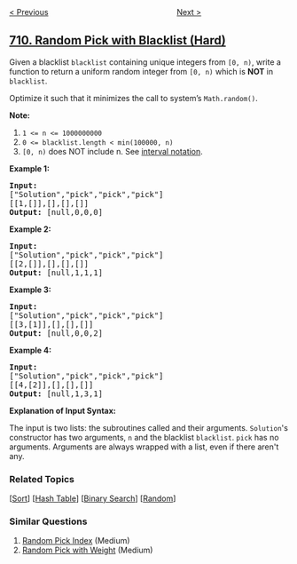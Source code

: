 <!--|This file generated by command(leetcode description); DO NOT EDIT.    |-->
<!--+----------------------------------------------------------------------+-->
<!--|@author    openset <openset.wang@gmail.com>                           |-->
<!--|@link      https://github.com/openset                                 |-->
<!--|@home      https://github.com/openset/leetcode                        |-->
<!--+----------------------------------------------------------------------+-->

[< Previous](../to-lower-case "To Lower Case")
　　　　　　　　　　　　　　　　
[Next >](../number-of-distinct-islands-ii "Number of Distinct Islands II")

## [710. Random Pick with Blacklist (Hard)](https://leetcode.com/problems/random-pick-with-blacklist "黑名单中的随机数")

<p>Given a blacklist <code>blacklist</code> containing unique integers from <code>[0, n)</code>, write a function to return a uniform random integer from <code>[0, n)</code> which is <strong>NOT</strong> in <code>blacklist</code>.</p>

<p>Optimize it such that it minimizes the call to system&rsquo;s <code>Math.random()</code>.</p>

<p><strong>Note:</strong></p>

<ol>
	<li><code>1 &lt;= n &lt;= 1000000000</code></li>
	<li><code>0 &lt;= blacklist.length &lt; min(100000, n)</code></li>
	<li><code>[0, n)</code> does NOT include n. See <a href="https://en.wikipedia.org/wiki/Interval_(mathematics)" target="_blank">interval notation</a>.</li>
</ol>

<p><strong>Example 1:</strong></p>

<pre>
<strong>Input: 
</strong><span id="example-input-1-1">[&quot;Solution&quot;,&quot;pick&quot;,&quot;pick&quot;,&quot;pick&quot;]
</span><span id="example-input-1-2">[[1,[]],[],[],[]]</span>
<strong>Output: </strong><span id="example-output-1">[null,0,0,0]</span>
</pre>

<p><strong>Example 2:</strong></p>

<pre>
<strong>Input: 
</strong><span id="example-input-2-1">[&quot;Solution&quot;,&quot;pick&quot;,&quot;pick&quot;,&quot;pick&quot;]
</span><span id="example-input-2-2">[[2,[]],[],[],[]]</span>
<strong>Output: </strong><span id="example-output-2">[null,1,1,1]</span>
</pre>

<p><strong>Example 3:</strong></p>

<pre>
<strong>Input: 
</strong><span id="example-input-3-1">[&quot;Solution&quot;,&quot;pick&quot;,&quot;pick&quot;,&quot;pick&quot;]
</span><span id="example-input-3-2">[[3,[1]],[],[],[]]</span>
<strong>Output: </strong><span id="example-output-3">[null,0,0,2]</span>
</pre>

<p><strong>Example 4:</strong></p>

<pre>
<strong>Input: 
</strong><span id="example-input-4-1">[&quot;Solution&quot;,&quot;pick&quot;,&quot;pick&quot;,&quot;pick&quot;]
</span><span id="example-input-4-2">[[4,[2]],[],[],[]]</span>
<strong>Output: </strong><span id="example-output-4">[null,1,3,1]</span>
</pre>

<p><strong>Explanation of Input Syntax:</strong></p>

<p>The input is two lists: the subroutines called and their arguments. <code>Solution</code>&#39;s constructor has two arguments, <code>n</code> and the blacklist <code>blacklist</code>. <code>pick</code> has no arguments. Arguments are always wrapped with a list, even if there aren&#39;t any.</p>

### Related Topics
  [[Sort](../../tag/sort/README.md)]
  [[Hash Table](../../tag/hash-table/README.md)]
  [[Binary Search](../../tag/binary-search/README.md)]
  [[Random](../../tag/random/README.md)]

### Similar Questions
  1. [Random Pick Index](../random-pick-index) (Medium)
  1. [Random Pick with Weight](../random-pick-with-weight) (Medium)
